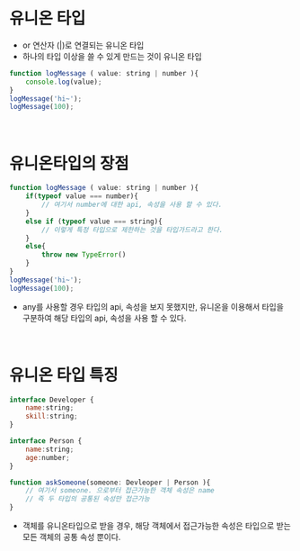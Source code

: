 # 유니온 타입 

- or 연산자 (|)로 연결되는 유니온 타입 
- 하나의 타입 이상을 쓸 수 있게 만드는 것이 유니온 타입

```javascript
function logMessage ( value: string | number ){
    console.log(value);
}
logMessage('hi~');
logMessage(100);
```



<br/>

# 유니온타입의 장점

```javascript
function logMessage ( value: string | number ){
    if(typeof value === number){
        // 여기서 number에 대한 api, 속성을 사용 할 수 있다.
    } 
    else if (typeof value === string){ 
        // 이렇게 특정 타입으로 제한하는 것을 타입가드라고 한다. 
    }
    else{
        throw new TypeError()
    }
}
logMessage('hi~');
logMessage(100);
```

- any를 사용할 경우 타입의 api, 속성을 보지 못했지만, 유니온을 이용해서 타입을 구분하여 해당 타입의 api, 속성을 사용 할 수 있다.



<br/>

# 유니온 타입 특징



```javascript
interface Developer {
    name:string;
    skill:string;
}

interface Person {
    name:string;
    age:number;
}

function askSomeone(someone: Devleoper | Person ){
    // 여기서 someone. 으로부터 접근가능한 객체 속성은 name 
    // 즉 두 타입의 공통된 속성만 접근가능 
}
```

- 객체를 유니온타입으로 받을 경우, 해당 객체에서 접근가능한 속성은 타입으로 받는 모든 객체의 공통 속성 뿐이다.



